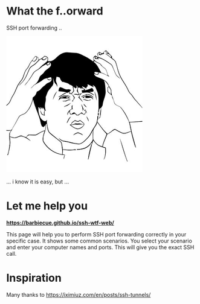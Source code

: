 # What the f..orward

SSH port forwarding ..

![meme](meme.jpg)

... i know it is easy, but ...


# Let me help you

**https://barbiecue.github.io/ssh-wtf-web/**

This page will help you to perform SSH port forwarding correctly in your specific case.
It shows some common scenarios. You select your scenario and enter your computer names and ports.
This will give you the exact SSH call.


# Inspiration
Many thanks to https://iximiuz.com/en/posts/ssh-tunnels/